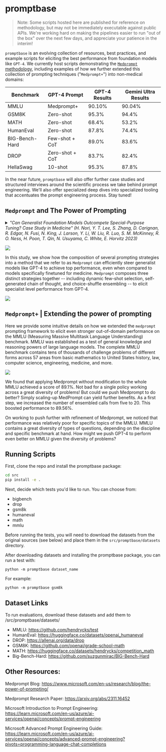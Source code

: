 # promptbase

> Note: Some scripts hosted here are published for reference on methodology, but may not be immediately executable against public APIs. We're working hard on making the pipelines easier to run "out of the box" over the next few days, and appreciate your patience in the interim!

`promptbase` is an evolving collection of resources, best practices, and example scripts for eliciting the best performance from foundation models like `GPT-4`. We currently host scripts demonstrating the [`Medprompt` methodology](https://arxiv.org/abs/2311.16452), including examples of how we further extended this collection of prompting techniques ("`Medprompt+`") into non-medical domains: 

| Benchmark | GPT-4 Prompt | GPT-4 Results | Gemini Ultra Results |
| ---- | ------- | ------- | ---- |
| MMLU | Medprompt+ | 90.10% | 90.04% |
| GSM8K | Zero-shot | 95.3% | 94.4% |
| MATH | Zero-shot | 68.4% | 53.2% |
| HumanEval | Zero-shot | 87.8% | 74.4% |
| BIG-Bench-Hard | Few-shot + CoT | 89.0% | 83.6% |
| DROP | Zero-shot + CoT | 83.7% | 82.4% |
| HellaSwag | 10-shot | 95.3% | 87.8% |


In the near future, `promptbase` will also offer further case studies and structured interviews around the scientific process we take behind prompt engineering. We'll also offer specialized deep dives into specialized tooling that accentuates the prompt engineering process. Stay tuned!

## `Medprompt` and The Power of Prompting

<details>
<summary>
    <em>"Can Generalist Foundation Models Outcompete Special-Purpose Tuning? Case Study in Medicine" (H. Nori, Y. T. Lee, S. Zhang, D. Carignan, R. Edgar, N. Fusi, N. King, J. Larson, Y. Li, W. Liu, R. Luo, S. M. McKinney, R. O. Ness, H. Poon, T. Qin, N. Usuyama, C. White, E. Horvitz 2023)</em>
</summary>
<br/>
<pre>

@article{nori2023can,
  title={Can Generalist Foundation Models Outcompete Special-Purpose Tuning? Case Study in Medicine},
  author={Nori, Harsha and Lee, Yin Tat and Zhang, Sheng and Carignan, Dean and Edgar, Richard and Fusi, Nicolo and King, Nicholas and Larson, Jonathan and Li, Yuanzhi and Liu, Weishung and others},
  journal={arXiv preprint arXiv:2311.16452},
  year={2023}
}
    </pre>
    <a href="https://arxiv.org/pdf/1909.09223.pdf">Paper link</a>
</details>

![](images/medprompt_radar.png)

In this study, we show how the composition of several prompting strategies into a method that we refer to as `Medprompt` can efficiently steer generalist models like GPT-4 to achieve top performance, even when compared to models specifically finetuned for medicine. `Medprompt` composes three distinct strategies together -- including dynamic few-shot selection, self-generated chain of thought, and choice-shuffle ensembling -- to elicit specialist level performance from GPT-4.

![](images/medprompt_sa_graphic.png)


## `Medprompt+` | Extending the power of prompting 

Here we provide some intuitive details on how we extended the `medprompt` prompting framework to elicit even stronger out-of-domain performance on the MMLU (Measuring Massive Multitask Language Understanding) benchmark.  MMLU was established as a test of general knowledge and reasoning powers of large language models.  The complete MMLU benchmark contains tens of thousands of challenge problems of different forms across 57 areas from basic mathematics to United States history, law, computer science, engineering, medicine, and more. 

![](images/mmlu_accuracy_ablation.png)

We found that applying Medprompt without modification to the whole MMLU achieved a score of 89.1%. Not bad for a single policy working across a great diversity of problems!  But could we push Medprompt to do better?  Simply scaling-up MedPrompt can yield further benefits. As a first step, we increased the number of ensembled calls from five to 20.  This boosted performance to 89.56%. 

On working to push further with refinement of Medprompt, we noticed that performance was relatively poor for specific topics of the MMLU. MMLU contains a great diversity of types of questions, depending on the discipline and specific benchmark at hand. How might we push GPT-4 to perform even better on MMLU given the diversity of problems? 

## Running Scripts

First, clone the repo and install the promptbase package:

```bash
cd src
pip install -e .
```

Next, decide which tests you'd like to run. You can choose from:

- bigbench
- drop
- gsm8k
- humaneval
- math
- mmlu

Before running the tests, you will need to download the datasets from the original sources (see below) and place them in the `src/promptbase/datasets` directory.

After downloading datasets and installing the promptbase package, you can run a test with:

`python -m promptbase dataset_name`

For example:

`python -m promptbase gsm8k`

## Dataset Links

To run evaluations, download these datasets and add them to /src/promptbase/datasets/

 - MMLU: https://github.com/hendrycks/test
 - HumanEval: https://huggingface.co/datasets/openai_humaneval
 - DROP: https://allenai.org/data/drop
 - GSM8K: https://github.com/openai/grade-school-math
 - MATH: https://huggingface.co/datasets/hendrycks/competition_math
 - Big-Bench-Hard: https://github.com/suzgunmirac/BIG-Bench-Hard

## Other Resources:

Medprompt Blog: https://www.microsoft.com/en-us/research/blog/the-power-of-prompting/

Medprompt Research Paper: https://arxiv.org/abs/2311.16452

Microsoft Introduction to Prompt Engineering: https://learn.microsoft.com/en-us/azure/ai-services/openai/concepts/prompt-engineering

Microsoft Advanced Prompt Engineering Guide: https://learn.microsoft.com/en-us/azure/ai-services/openai/concepts/advanced-prompt-engineering?pivots=programming-language-chat-completions






